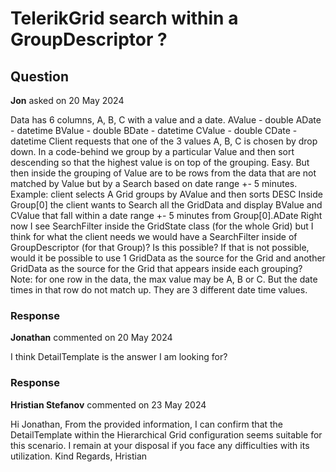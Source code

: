 # TelerikGrid search within a GroupDescriptor ?

## Question

**Jon** asked on 20 May 2024

Data has 6 columns, A, B, C with a value and a date. AValue - double ADate - datetime BValue - double BDate - datetime CValue - double CDate - datetime Client requests that one of the 3 values A, B, C is chosen by drop down. In a code-behind we group by a particular Value and then sort descending so that the highest value is on top of the grouping. Easy. But then inside the grouping of Value are to be rows from the data that are not matched by Value but by a Search based on date range +- 5 minutes. Example: client selects A Grid groups by AValue and then sorts DESC Inside Group[0] the client wants to Search all the GridData and display BValue and CValue that fall within a date range +- 5 minutes from Group[0].ADate Right now I see SearchFilter inside the GridState class (for the whole Grid) but I think for what the client needs we would have a SearchFilter inside of GroupDescriptor (for that Group)? Is this possible? If that is not possible, would it be possible to use 1 GridData as the source for the Grid and another GridData as the source for the Grid that appears inside each grouping? Note: for one row in the data, the max value may be A, B or C. But the date times in that row do not match up. They are 3 different date time values.

### Response

**Jonathan** commented on 20 May 2024

I think DetailTemplate is the answer I am looking for?

### Response

**Hristian Stefanov** commented on 23 May 2024

Hi Jonathan, From the provided information, I can confirm that the DetailTemplate within the Hierarchical Grid configuration seems suitable for this scenario. I remain at your disposal if you face any difficulties with its utilization. Kind Regards, Hristian
